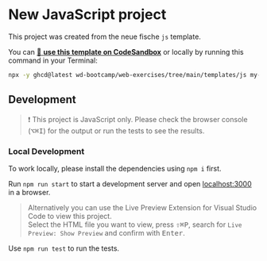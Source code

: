 # New JavaScript project

This project was created from the neue fische `js` template.

You can [🔗 **use this template on CodeSandbox**](https://codesandbox.io/p/sandbox/github/wd-bootcamp/web-exercises/tree/main/templates/js?file=/README.md) or locally by running this command in your Terminal:

```bash
npx -y ghcd@latest wd-bootcamp/web-exercises/tree/main/templates/js my-app
```

## Development

> ❗️ This project is JavaScript only. Please check the browser console (<kbd>⌥</kbd><kbd>⌘</kbd><kbd>I</kbd>) for the output or run the tests to see the results.

### Local Development

To work locally, please install the dependencies using `npm i` first.

Run `npm run start` to start a development server and open [localhost:3000](http://localhost:3000) in a browser.

> Alternatively you can use the Live Preview Extension for Visual Studio Code to view this project.  
> Select the HTML file you want to view, press <kbd>⇧</kbd><kbd>⌘</kbd><kbd>P</kbd>, search for `Live Preview: Show Preview` and confirm with <kbd>Enter</kbd>.

Use `npm run test` to run the tests.
